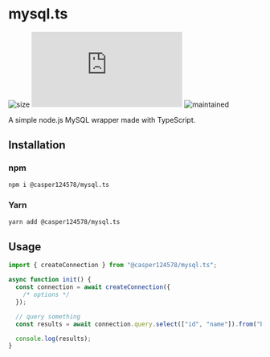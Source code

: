 # mysql.ts

![size](https://img.shields.io/bundlephobia/min/@casper124578/mysql.ts/latest)
![license](https://img.shields.io/github/license/dev-caspertheghost/mysql.ts)
![maintained](https://img.shields.io/badge/maintained-yes-green)

A simple node.js MySQL wrapper made with TypeScript.

## Installation

### npm

```bash
npm i @casper124578/mysql.ts
```

### Yarn

```bash
yarn add @casper124578/mysql.ts
```

## Usage

```ts
import { createConnection } from "@casper124578/mysql.ts";

async function init() {
  const connection = await createConnection({
    /* options */
  });

  // query something
  const results = await connection.query.select(["id", "name"]).from("books").exec();

  console.log(results);
}
```

